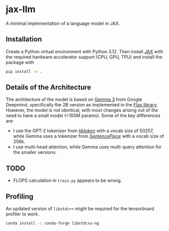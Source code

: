 # jax-llm

A minimal implementation of a language model in JAX.

## Installation

Create a Python virtual environment with Python 3.12. Then install [JAX](https://github.com/jax-ml/jax?tab=readme-ov-file#installation) with the required hardware accelerator support (CPU, GPU, TPU) and install the package with

```bash
pip install -e .
```

## Details of the Architecture

The architecture of the model is based on [Gemma 3](https://developers.googleblog.com/en/gemma-explained-overview-gemma-model-family-architectures/) from Google Deepmind, specifically the 2B version as implemented in the [Flax library](https://github.com/google/flax/tree/main/examples/gemma).
However, the model is not identical, with most changes arising out of the need to have a small model (<100M params). Some of the key differences are:

- I use the GPT-2 tokenizer from [_tiktoken_](https://github.com/openai/tiktoken) with a vocab size of 50257, while Gemma uses a tokenizer from [_SentencePiece_](https://github.com/google/sentencepiece) with a vocab size of 256k.
- I use multi-head attention, while Gemma uses multi-query attention for the smaller versions.

## TODO

- FLOPS calculation in `train.py` appears to be wrong.

## Profiling

An updated version of `libstdc++` might be required for the tensorboard profiler to work.

```bash
conda install -c conda-forge libstdcxx-ng
```
